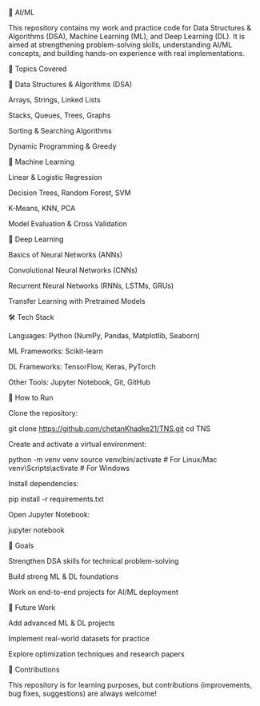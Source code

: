🚀 AI/ML

This repository contains my work and practice code for Data Structures & Algorithms (DSA), Machine Learning (ML), and Deep Learning (DL). It is aimed at strengthening problem-solving skills, understanding AI/ML concepts, and building hands-on experience with real implementations.


📘 Topics Covered

🔹 Data Structures & Algorithms (DSA)

Arrays, Strings, Linked Lists

Stacks, Queues, Trees, Graphs

Sorting & Searching Algorithms

Dynamic Programming & Greedy

🔹 Machine Learning

Linear & Logistic Regression

Decision Trees, Random Forest, SVM

K-Means, KNN, PCA

Model Evaluation & Cross Validation

🔹 Deep Learning

Basics of Neural Networks (ANNs)

Convolutional Neural Networks (CNNs)

Recurrent Neural Networks (RNNs, LSTMs, GRUs)

Transfer Learning with Pretrained Models

🛠️ Tech Stack

Languages: Python (NumPy, Pandas, Matplotlib, Seaborn)

ML Frameworks: Scikit-learn

DL Frameworks: TensorFlow, Keras, PyTorch

Other Tools: Jupyter Notebook, Git, GitHub

🚀 How to Run

Clone the repository:

git clone https://github.com/chetanKhadke21/TNS.git
cd TNS


Create and activate a virtual environment:

python -m venv venv
source venv/bin/activate   # For Linux/Mac
venv\Scripts\activate      # For Windows


Install dependencies:

pip install -r requirements.txt


Open Jupyter Notebook:

jupyter notebook

🎯 Goals

Strengthen DSA skills for technical problem-solving

Build strong ML & DL foundations

Work on end-to-end projects for AI/ML deployment

📌 Future Work

Add advanced ML & DL projects

Implement real-world datasets for practice

Explore optimization techniques and research papers

🤝 Contributions

This repository is for learning purposes, but contributions (improvements, bug fixes, suggestions) are always welcome!